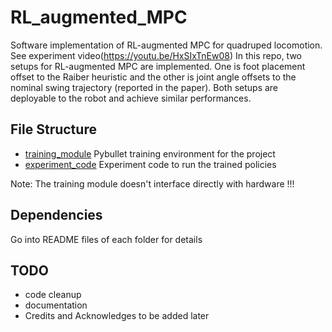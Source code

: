 # RL_augmented_MPC
Software implementation of RL-augmented MPC for quadruped locomotion. See experiment video(https://youtu.be/HxSIxTnEw08)
In this repo, two setups for RL-augmented MPC are implemented. One is foot placement offset to the Raiber heuristic and the other is joint angle offsets to the nominal swing trajectory (reported in the paper). Both setups are deployable to the robot and achieve similar performances.

## File Structure
- [training_module](./traning_module/) Pybullet training environment for the project
- [experiment_code](./experiment_code/) Experiment code to run the trained policies

Note: The training module doesn't interface directly with hardware !!!

## Dependencies
Go into README files of each folder for details

## TODO
- code cleanup
- documentation
- Credits and Acknowledges to be added later



